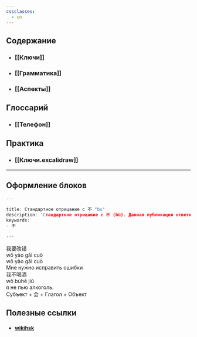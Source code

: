 ```yaml
---
cssclasses:
  - cn
---
```

## Содержание
- ### [[Ключи]]
- ### [[Грамматика]]
- ### [[Аспекты]]
## Глоссарий
- ### [[Телефон]]
## Практика
- ### [[Ключи.excalidraw]]

---
## Оформление блоков
```c
---

title: Стандартное отрицание с 不 "bu"
description: 'Стандартное отрицание с 不 (bù). Данная публикация ответит на вопрос как создать отрицание с наречием (по другой классификации: отрицательная частица) 不 (bù) "не" и с глаголом или прилагательным в настоящем времени.'
keywords:
- 不

---
```

<div class="hb">
	<div class="h">我要改<span class="b">错</span></div>
	<div class="hbtip"> wǒ yào gǎi <span class="b">cuò</span></div>
	<div class="p"> wǒ yào gǎi <span class="b">cuò</span></div>
	<div class="t"> Мне нужно исправить ошибки </div>
</div>
<div class="hb n">
	<div class="h">我<span class="b">不</span>喝酒</div>
	<div class="p"> wǒ <span class="b">bù</span>hē jiǔ</div>
	<div class="t"> я не пью алкоголь. </div>
</div>


<div class="tip">
	<span>Субъект + <span class="h">会</span> + Глагол + Объект</span>
</div>

## Полезные ссылки
- #### [wikihsk](https://wikihsk.ru/)
